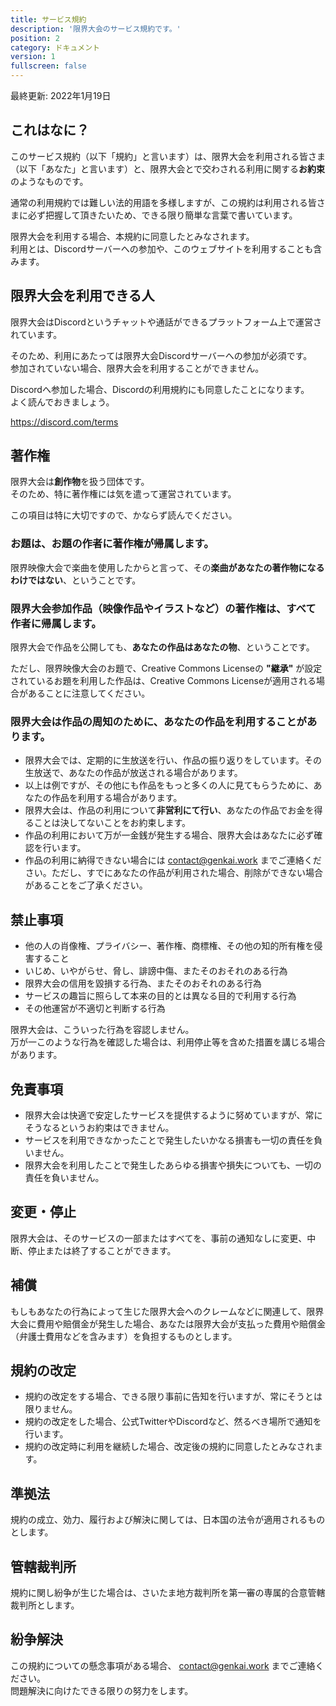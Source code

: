 ```yaml
---
title: サービス規約
description: '限界大会のサービス規約です。'
position: 2
category: ドキュメント
version: 1
fullscreen: false
---
```


最終更新: 2022年1月19日

## これはなに？

このサービス規約（以下「規約」と言います）は、限界大会を利用される皆さま（以下「あなた」と言います）と、限界大会とで交わされる利用に関する**お約束**のようなものです。

通常の利用規約では難しい法的用語を多様しますが、この規約は利用される皆さまに必ず把握して頂きたいため、できる限り簡単な言葉で書いています。

限界大会を利用する場合、本規約に同意したとみなされます。        
利用とは、Discordサーバーへの参加や、このウェブサイトを利用することも含みます。

## 限界大会を利用できる人

限界大会はDiscordというチャットや通話ができるプラットフォーム上で運営されています。

そのため、利用にあたっては限界大会Discordサーバーへの参加が必須です。       
参加されていない場合、限界大会を利用することができません。

Discordへ参加した場合、Discordの利用規約にも同意したことになります。        
よく読んでおきましょう。

https://discord.com/terms

## 著作権

限界大会は**創作物**を扱う団体です。        
そのため、特に著作権には気を遣って運営されています。

この項目は特に大切ですので、かならず読んでください。

### お題は、お題の作者に著作権が帰属します。

限界映像大会で楽曲を使用したからと言って、その**楽曲があなたの著作物になるわけではない**、ということです。

### 限界大会参加作品（映像作品やイラストなど）の著作権は、すべて作者に帰属します。

限界大会で作品を公開しても、**あなたの作品はあなたの物**、ということです。

ただし、限界映像大会のお題で、Creative Commons Licenseの **"継承"** が設定されているお題を利用した作品は、Creative Commons Licenseが適用される場合があることに注意してください。

### 限界大会は作品の周知のために、あなたの作品を利用することがあります。

- 限界大会では、定期的に生放送を行い、作品の振り返りをしています。その生放送で、あなたの作品が放送される場合があります。
- 以上は例ですが、その他にも作品をもっと多くの人に見てもらうために、あなたの作品を利用する場合があります。
- 限界大会は、作品の利用について**非営利にて行い**、あなたの作品でお金を得ることは決してないことをお約束します。
- 作品の利用において万が一金銭が発生する場合、限界大会はあなたに必ず確認を行います。
- 作品の利用に納得できない場合には contact@genkai.work までご連絡ください。ただし、すでにあなたの作品が利用された場合、削除ができない場合があることをご了承ください。

## 禁止事項

- 他の人の肖像権、プライバシー、著作権、商標権、その他の知的所有権を侵害すること
- いじめ、いやがらせ、脅し、誹謗中傷、またそのおそれのある行為
- 限界大会の信用を毀損する行為、またそのおそれのある行為
- サービスの趣旨に照らして本来の目的とは異なる目的で利用する行為
- その他運営が不適切と判断する行為

限界大会は、こういった行為を容認しません。      
万が一このような行為を確認した場合は、利用停止等を含めた措置を講じる場合があります。

## 免責事項

- 限界大会は快適で安定したサービスを提供するように努めていますが、常にそうなるというお約束はできません。
- サービスを利用できなかったことで発生したいかなる損害も一切の責任を負いません。
- 限界大会を利用したことで発生したあらゆる損害や損失についても、一切の責任を負いません。

## 変更・停止

限界大会は、そのサービスの一部またはすべてを、事前の通知なしに変更、中断、停止または終了することができます。

## 補償

もしもあなたの行為によって生じた限界大会へのクレームなどに関連して、限界大会に費用や賠償金が発生した場合、あなたは限界大会が支払った費用や賠償金（弁護士費用などを含みます）を負担するものとします。

## 規約の改定

- 規約の改定をする場合、できる限り事前に告知を行いますが、常にそうとは限りません。
- 規約の改定をした場合、公式TwitterやDiscordなど、然るべき場所で通知を行います。
- 規約の改定時に利用を継続した場合、改定後の規約に同意したとみなされます。

## 準拠法

規約の成立、効力、履行および解決に関しては、日本国の法令が適用されるものとします。

## 管轄裁判所

規約に関し紛争が生じた場合は、さいたま地方裁判所を第一審の専属的合意管轄裁判所とします。

## 紛争解決

この規約についての懸念事項がある場合、 contact@genkai.work までご連絡ください。     
問題解決に向けたできる限りの努力をします。
